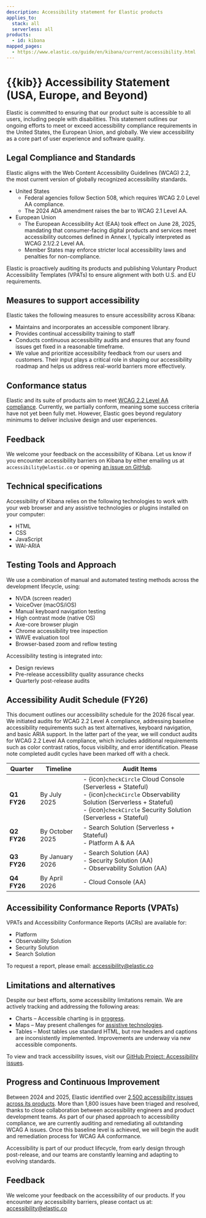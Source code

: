 ```yaml
---
description: Accessibility statement for Elastic products
applies_to:
  stack: all
  serverless: all
products:
  - id: kibana
mapped_pages:
  - https://www.elastic.co/guide/en/kibana/current/accessibility.html
---
```


# {{kib}} Accessibility Statement (USA, Europe, and Beyond)

Elastic is committed to ensuring that our product suite is accessible to all users, including people with disabilities. This statement outlines our ongoing efforts to meet or exceed accessibility compliance requirements in the United States, the European Union, and globally. We view accessibility as a core part of user experience and software quality.

## Legal Compliance and Standards
Elastic aligns with the Web Content Accessibility Guidelines (WCAG) 2.2, the most current version of globally recognized accessibility standards.
* United States
  - Federal agencies follow Section 508, which requires WCAG 2.0 Level AA compliance.
  - The 2024 ADA amendment raises the bar to WCAG 2.1 Level AA.
* European Union
  - The European Accessibility Act (EAA) took effect on June 28, 2025, mandating that consumer-facing digital products and services meet accessibility outcomes defined in Annex I, typically interpreted as WCAG 2.1/2.2    Level AA.
  - Member States may enforce stricter local accessibility laws and penalties for non-compliance.

Elastic is proactively auditing its products and publishing Voluntary Product Accessibility Templates (VPATs) to ensure alignment with both U.S. and EU requirements.

## Measures to support accessibility
Elastic takes the following measures to ensure accessibility across Kibana:
- Maintains and incorporates an accessible component library.
- Provides continual accessibility training to staff
- Conducts continuous accessibility audits and ensures that any found issues get fixed in a reasonable timeframe.
- We value and prioritize accessibility feedback from our users and customers. Their input plays a critical role in shaping our accessibility roadmap and helps us address real-world barriers more effectively.

## Conformance status
Elastic and its suite of products aim to meet [WCAG 2.2 Level AA compliance](https://www.w3.org/WAI/WCAG22/quickref/?versions=2.1). Currently, we partially conform, meaning some success criteria have not yet been fully met. However, Elastic goes beyond regulatory minimums to deliver inclusive design and user experiences.

## Feedback
We welcome your feedback on the accessibility of Kibana. Let us know if you encounter accessibility barriers on Kibana by either emailing us at `accessibility@elastic.co` or opening [an issue on GitHub](https://github.com/elastic/kibana/issues/new?labels=Project%3AAccessibility&template=Accessibility.md&title=%28Accessibility%29).

## Technical specifications

Accessibility of Kibana relies on the following technologies to work with your web browser and any assistive technologies or plugins installed on your computer:

* HTML
* CSS
* JavaScript
* WAI-ARIA

## Testing Tools and Approach

We use a combination of manual and automated testing methods across the development lifecycle, using:
- NVDA (screen reader)
- VoiceOver (macOS/iOS)
- Manual keyboard navigation testing
- High contrast mode (native OS)
- Axe-core browser plugin
- Chrome accessibility tree inspection
- WAVE evaluation tool
- Browser-based zoom and reflow testing

Accessibility testing is integrated into:
- Design reviews
- Pre-release accessibility quality assurance checks
- Quarterly post-release audits

## Accessibility Audit Schedule (FY26)
This document outlines our accessibility schedule for the 2026 fiscal year. We initiated audits for WCAG 2.2 Level A compliance, addressing baseline accessibility requirements such as text alternatives, keyboard navigation, and basic ARIA support. In the latter part of the year, we will conduct audits for WCAG 2.2 Level AA compliance, which includes additional requirements such as color contrast ratios, focus visibility, and error identification. Please note completed audit cycles have been marked off with a check.

| Quarter   | Timeline         | Audit Items |
|-----------|------------------|-------------|
| **Q1 FY26** | By July 2025     | - {icon}`checkCircle` Cloud Console (Serverless + Stateful)<br>- {icon}`checkCircle` Observability Solution (Serverless + Stateful)<br>- {icon}`checkCircle` Security Solution (Serverless + Stateful) |
| **Q2 FY26** | By October 2025  | - Search Solution (Serverless + Stateful)<br>- Platform A & AA |
| **Q3 FY26** | By January 2026  | - Search Solution (AA)<br>- Security Solution (AA)<br>- Observability Solution (AA) |
| **Q4 FY26** | By April 2026    | - Cloud Console (AA) |

## Accessibility Conformance Reports (VPATs)

VPATs and Accessibility Conformance Reports (ACRs) are available for:
- Platform
- Observability Solution
- Security Solution
- Search Solution

To request a report, please email: accessibility@elastic.co

## Limitations and alternatives

Despite our best efforts, some accessibility limitations remain. We are actively tracking and addressing the following areas:
- Charts – Accessible charting is in [progress](https://github.com/elastic/elastic-charts/issues/300).
- Maps – May present challenges for [assistive technologies](https://github.com/elastic/kibana/issues/57271).
- Tables – Most tables use standard HTML, but row headers and captions are inconsistently implemented. Improvements are underway via new accessible components.

To view and track accessibility issues, visit our [GitHub Project: Accessibility issues](https://github.com/elastic/kibana/issues?q=label%3AProject%3AAccessibility).

## Progress and Continuous Improvement
Between 2024 and 2025, Elastic identified over [2,500 accessibility issues across its products](https://github.com/elastic/kibana/issues?q=label%3AProject%3AAccessibility). More than 1,800 issues have been triaged and resolved, thanks to close collaboration between accessibility engineers and product development teams. As part of our phased approach to accessibility compliance, we are currently auditing and remediating all outstanding WCAG A issues. Once this baseline level is achieved, we will begin the audit and remediation process for WCAG AA conformance. 

Accessibility is part of our product lifecycle, from early design through post-release, and our teams are constantly learning and adapting to evolving standards.

## Feedback

We welcome your feedback on the accessibility of our products. If you encounter any accessibility barriers, please contact us at: accessibility@elastic.co

